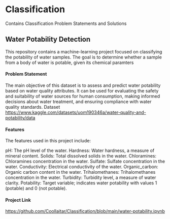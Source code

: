 # Classification
Contains Classification Problem Statements and Solutions

## Water Potability Detection
This repository contains a machine-learning project focused on classifying the potability of water samples. The goal is to determine whether a sample from a body of water is potable, given its chemical paramters

#### Problem Statement

The main objective of this dataset is to assess and predict water potability based on water quality attributes. It can be used for evaluating the safety and suitability of water sources for human consumption, making informed decisions about water treatment, and ensuring compliance with water quality standards.
Dataset
https://www.kaggle.com/datasets/uom190346a/water-quality-and-potability/data

#### Features
The features used in this project include:

pH: The pH level of the water.
Hardness: Water hardness, a measure of mineral content.
Solids: Total dissolved solids in the water.
Chloramines: Chloramines concentration in the water.
Sulfate: Sulfate concentration in the water.
Conductivity: Electrical conductivity of the water.
Organic_carbon: Organic carbon content in the water.
Trihalomethanes: Trihalomethanes concentration in the water.
Turbidity: Turbidity level, a measure of water clarity.
Potability: Target variable; indicates water potability with values 1 (potable) and 0 (not potable).

#### Project Link
https://github.com/Coollaitar/Classification/blob/main/water-potability.ipynb
